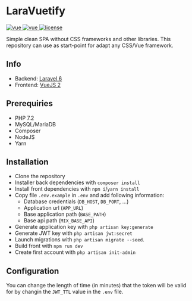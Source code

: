 # LaraVuetify

<p>
  <a href="https://laravel.com">
    <img src="https://img.shields.io/badge/laravel-6.18-brightgreen.svg" alt="vue">
  </a>
  <a href="https://vuejs.org">
    <img src="https://img.shields.io/badge/vue-2.6.11-brightgreen.svg" alt="vue">
  </a>
  <a href="https://github.com/wirgen/laravuetify/blob/master/LICENSE">
    <img src="https://img.shields.io/badge/license-MIT-brightgreen.svg" alt="license">
  </a>
</p>

Simple clean SPA without CSS frameworks and other libraries.
This repository can use as start-point for adapt any CSS/Vue framework.

## Info

- Backend: [Laravel 6](https://laravel.com/docs/6.x/releases)
- Frontend: [VueJS 2](https://vuejs.org/v2/guide/)

## Prerequiries

- PHP 7.2
- MySQL/MariaDB
- Composer
- NodeJS
- Yarn

## Installation

- Clone the repository
- Installer back dependencies with `composer install`
- Install front dependencies with `npm i`/`yarn install`
- Copy file `.env.example` in `.env` and add following information:
    - Database credentials (`DB_HOST`, `DB_PORT`, ...)
    - Application url (`APP_URL`)
    - Base application path (`BASE_PATH`)
    - Base api path (`MIX_BASE_API`)
- Generate application key with `php artisan key:generate`
- Generate JWT key with `php artisan jwt:secret`
- Launch migrations with `php artisan migrate --seed`.
- Build front with `npm run dev`
- Create first account with `php artisan init-admin`

## Configuration

You can change the length of time (in minutes) that the token will be valid for by changin the `JWT_TTL` value in the `.env` file.
